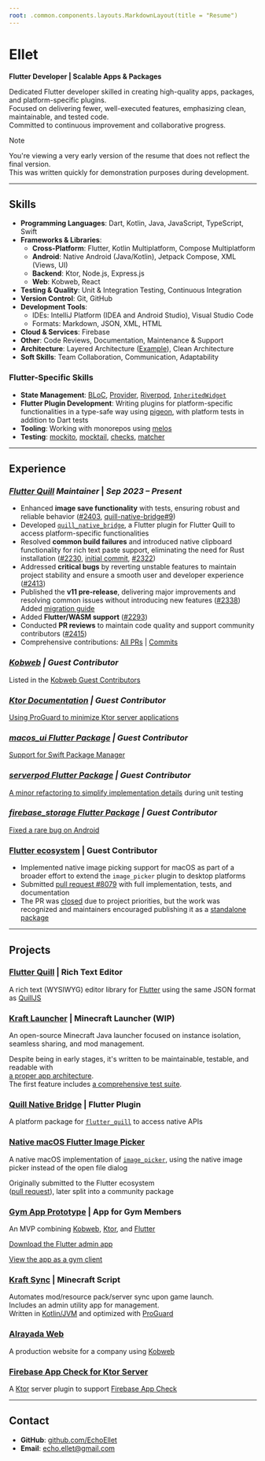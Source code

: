 ```yaml
---
root: .common.components.layouts.MarkdownLayout(title = "Resume")
---
```


[//]: # (TODO: Prepare the resume)

# **Ellet**

**Flutter Developer | Scalable Apps & Packages**

Dedicated Flutter developer skilled in creating high-quality apps, packages, and platform-specific plugins.  
Focused on delivering fewer, well-executed features, emphasizing clean, maintainable, and tested code.  
Committed to continuous improvement and collaborative progress.

> [!NOTE]
> You're viewing a very early version of the resume that does not reflect the final version.  
> This was written quickly for demonstration purposes during development.

---

## **Skills**

- **Programming Languages**: Dart, Kotlin, Java, JavaScript, TypeScript, Swift
- **Frameworks & Libraries**:
    - **Cross-Platform**: Flutter, Kotlin Multiplatform, Compose Multiplatform
    - **Android**: Native Android (Java/Kotlin), Jetpack Compose, XML (Views, UI)
    - **Backend**: Ktor, Node.js, Express.js
    - **Web**: Kobweb, React
- **Testing & Quality**: Unit & Integration Testing, Continuous Integration
- **Version Control**: Git, GitHub
- **Development Tools**:
    - IDEs: IntelliJ Platform (IDEA and Android Studio), Visual Studio Code
    - Formats: Markdown, JSON, XML, HTML
- **Cloud & Services**: Firebase
- **Other**: Code Reviews, Documentation, Maintenance & Support
- **Architecture**: Layered Architecture ([Example](https://github.com/KraftLauncher/kraft-launcher/blob/main/docs/ARCHITECTURE.md)), Clean Architecture
- **Soft Skills**: Team Collaboration, Communication, Adaptability

### **Flutter-Specific Skills**

- **State Management**: [BLoC](https://pub.dev/packages/flutter_bloc),
  [Provider](https://pub.dev/packages/provider), [Riverpod](https://pub.dev/packages/riverpod), [`InheritedWidget`](https://api.flutter.dev/flutter/widgets/InheritedWidget-class.html)
- **Flutter Plugin Development**: Writing plugins for platform-specific functionalities in a type-safe way
  using [pigeon](https://pub.dev/packages/pigeon), with platform tests in addition to Dart tests
- **Tooling**: Working with monorepos using [melos](https://pub.dev/packages/melos)
- **Testing**: [mockito](https://pub.dev/packages/mockito),
  [mocktail](https://pub.dev/packages/mocktail), [checks](https://pub.dev/packages/checks),
  [matcher](https://pub.dev/packages/matcher)

---

## **Experience**

### *[Flutter Quill](https://github.com/singerdmx/flutter-quill) Maintainer* | *Sep 2023 – Present*

- Enhanced **image save functionality** with tests, ensuring robust and reliable
  behavior ([#2403](https://github.com/singerdmx/flutter-quill/pull/2403), [quill-native-bridge#9](https://github.com/FlutterQuill/quill-native-bridge/pull/9))
- Developed [`quill_native_bridge`](https://pub.dev/packages/quill_native_bridge), a Flutter plugin for Flutter Quill to
  access platform-specific functionalities
- Resolved **common build failures** and introduced native clipboard functionality for rich text paste support,
  eliminating the need for Rust
  installation ([#2230](https://github.com/singerdmx/flutter-quill/pull/2230), [initial commit](https://github.com/FlutterQuill/quill-native-bridge/commit/3165de2b4e2c43b32cdf425c3b12ed62545ad030), [#2322](https://github.com/singerdmx/flutter-quill/pull/2322))
- Addressed **critical bugs** by reverting unstable features to maintain project stability and ensure a smooth user and
  developer experience ([#2413](https://github.com/singerdmx/flutter-quill/pull/2413))
- Published the **v11 pre-release**, delivering major improvements and resolving common issues without introducing new
  features ([#2338](https://github.com/singerdmx/flutter-quill/pull/2338))  
  Added [migration guide](https://github.com/singerdmx/flutter-quill/blob/master/doc/migration/10_to_11.md)
- Added **Flutter/WASM support** ([#2293](https://github.com/singerdmx/flutter-quill/pull/2293))
- Conducted **PR reviews** to maintain code quality and support community
  contributors ([#2415](https://github.com/singerdmx/flutter-quill/pull/2415))
- Comprehensive
  contributions: [All PRs](https://github.com/singerdmx/flutter-quill/pulls?q=is%3Apr+author%3AEchoEllet) | [Commits](https://github.com/singerdmx/flutter-quill/commits/master/?author=EchoEllet)

### *[Kobweb](https://github.com/varabyte/kobweb) | Guest Contributor*

Listed in the [Kobweb Guest Contributors](https://kobweb.varabyte.com/docs/community/contributors#guest-contributors)

### *[Ktor Documentation](https://github.com/ktorio/ktor-documentation) | Guest Contributor*

[Using ProGuard to minimize Ktor server applications](https://github.com/ktorio/ktor-documentation/pull/481/files)

### *[macos_ui Flutter Package](https://pub.dev/packages/macos_ui) | Guest Contributor*

[Support for Swift Package Manager](https://github.com/macosui/macos_window_utils.dart/pull/66)

### *[serverpod Flutter Package](https://pub.dev/packages/serverpod_flutter) | Guest Contributor*

[A minor refactoring to simplify implementation details](https://github.com/serverpod/serverpod/pull/3439/files) during
unit testing

### *[firebase_storage Flutter Package](https://pub.dev/packages/firebase_storage) | Guest Contributor*

[Fixed a rare bug on Android](https://github.com/firebase/flutterfire/pull/12047)

### **[Flutter ecosystem](https://github.com/flutter/packages) | Guest Contributor**

- Implemented native image picking support for macOS as part of a broader effort to extend the `image_picker` plugin to
  desktop platforms
- Submitted [pull request #8079](https://github.com/flutter/packages/pull/8079) with full implementation, tests, and
  documentation
- The PR was [closed](https://github.com/flutter/packages/pull/8079#issuecomment-2578911082) due to project priorities,
  but the work was recognized and maintainers encouraged publishing it as
  a [standalone package](https://pub.dev/packages/native_image_picker_macos)

---

## **Projects**

### **[Flutter Quill](https://github.com/singerdmx/flutter-quill/)** | Rich Text Editor

A rich text (WYSIWYG) editor library for [Flutter](https://flutter.dev/) using the same JSON format
as [QuillJS](https://quilljs.com/)

### **[Kraft Launcher](https://github.com/KraftLauncher/kraft-launcher)** | Minecraft Launcher (WIP)

An open-source Minecraft Java launcher focused on instance isolation, seamless sharing, and mod management.

Despite being in early stages, it's written to be maintainable, testable, and readable with  
[a proper app architecture](https://github.com/KraftLauncher/kraft-launcher/blob/main/docs/ARCHITECTURE.md).  
The first feature
includes [a comprehensive test suite](https://github.com/KraftLauncher/kraft-launcher/tree/main/test/account/logic).

### **[Quill Native Bridge](https://pub.dev/packages/quill_native_bridge)** | Flutter Plugin

A platform package for [`flutter_quill`](https://pub.dev/packages/flutter_quill) to access native APIs

### **[Native macOS Flutter Image Picker](https://github.com/CompileKernel/native-image-picker-macos)**

A native macOS implementation of [`image_picker`](https://pub.dev/packages/image_picker), using the native image picker
instead of the open file dialog

Originally submitted to the Flutter ecosystem  
([pull request](https://github.com/flutter/packages/pull/8079)), later split into a community package

### **[Gym App Prototype](https://github.com/EchoEllet/gym-app-prototype)** | App for Gym Members

An MVP combining [Kobweb](https://github.com/varabyte/kobweb), [Ktor](https://ktor.io/),
and [Flutter](https://flutter.dev/)

[Download the Flutter admin app](https://drive.google.com/file/d/1SntZE2yHYe4HgFEWOmR1h-wwg33FATd4/view?usp=sharing)

[View the app as a gym client](https://freshkernel.dev/login?userId=67fc361c40388d1ee512fdff&loginToken=SzkZ1VLkZwbvBIOcYuSEGNHwVGjV1VjPhYODIwETik8)

### **[Kraft Sync](https://github.com/FreshKernel/kraft-sync/)** | Minecraft Script

Automates mod/resource pack/server sync upon game launch.  
Includes an admin utility app for management.  
Written in [Kotlin/JVM](https://kotlinlang.org/docs/jvm-get-started.html) and optimized
with [ProGuard](https://github.com/Guardsquare/proguard)

### **[Alrayada Web](https://github.com/FreshKernel/alrayada-web)**

A production website for a company using [Kobweb](https://github.com/varabyte/kobweb)

### **[Firebase App Check for Ktor Server](https://github.com/FreshKernel/ktor-server-firebase-app-check)**

A [Ktor](https://ktor.io/) server plugin to support [Firebase App Check](https://firebase.google.com/docs/app-check)

---

## **Contact**

- **GitHub**: [github.com/EchoEllet](https://github.com/EchoEllet)
- **Email**: [echo.ellet@gmail.com](mailto:echo.ellet@gmail.com)
